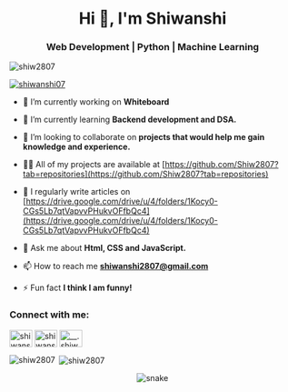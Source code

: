 <h1 align="center">Hi 👋, I'm Shiwanshi</h1>
<h3 align="center">Web Development | Python | Machine Learning</h3>

<p align="left"> <img src="https://komarev.com/ghpvc/?username=shiw2807&label=Profile%20views&color=0e75b6&style=flat" alt="shiw2807" /> </p>

<p align="left"> <a href="https://twitter.com/shiwanshi07" target="blank"><img src="https://img.shields.io/twitter/follow/shiwanshi07?logo=twitter&style=for-the-badge" alt="shiwanshi07" /></a> </p>

- 🔭 I’m currently working on **Whiteboard**

- 🌱 I’m currently learning **Backend development and DSA.**

- 👯 I’m looking to collaborate on **projects that would help me gain knowledge and experience.**

- 👨‍💻 All of my projects are available at [https://github.com/Shiw2807?tab=repositories](https://github.com/Shiw2807?tab=repositories)

- 📝 I regularly write articles on [https://drive.google.com/drive/u/4/folders/1Kocy0-CGs5Lb7qtVapvvPHukvOFfbQc4](https://drive.google.com/drive/u/4/folders/1Kocy0-CGs5Lb7qtVapvvPHukvOFfbQc4)

- 💬 Ask me about **Html, CSS and JavaScript.**

- 📫 How to reach me **shiwanshi2807@gmail.com**

- ⚡ Fun fact **I think I am funny!**

<h3 align="left">Connect with me:</h3>
<p align="left">
<a href="https://twitter.com/shiwanshi07" target="blank"><img align="center" src="https://raw.githubusercontent.com/rahuldkjain/github-profile-readme-generator/master/src/images/icons/Social/twitter.svg" alt="shiwanshi07" height="30" width="40" /></a>
<a href="https://linkedin.com/in/shiwanshi pandey" target="blank"><img align="center" src="https://raw.githubusercontent.com/rahuldkjain/github-profile-readme-generator/master/src/images/icons/Social/linked-in-alt.svg" alt="shiwanshi pandey" height="30" width="40" /></a>
<a href="https://instagram.com/__.shiww" target="blank"><img align="center" src="https://raw.githubusercontent.com/rahuldkjain/github-profile-readme-generator/master/src/images/icons/Social/instagram.svg" alt="__.shiww" height="30" width="40" /></a>
</p>

<p><img align="left" src="https://github-readme-stats.vercel.app/api/top-langs?username=shiw2807&show_icons=true&locale=en&layout=compact" alt="shiw2807" /></p>

<p>&nbsp;<img align="center" src="https://github-readme-stats.vercel.app/api?username=shiw2807&show_icons=true&locale=en&theme=highcontrast" alt="shiw2807" /></p>

<p align="center">
  <img src="https://github.com/ishikkkkaaaa/ishikkkkaaaa/raw/output/github-contribution-grid-snake.svg" alt="snake"></center>
</p>
